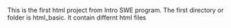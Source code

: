 This is the first html project from Intro SWE program.
The first directory or folder is html_basic. It contain differnt html files